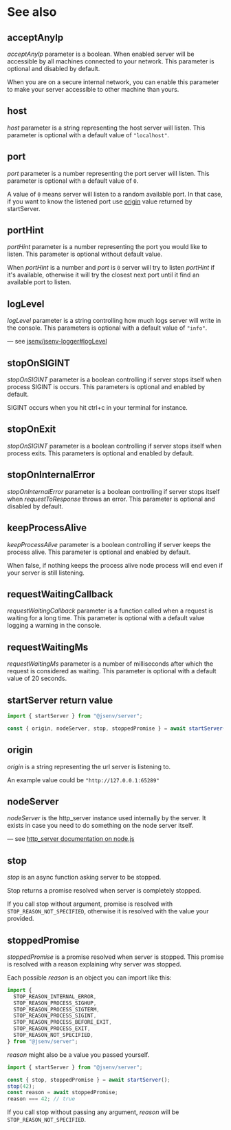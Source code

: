 # See also

## acceptAnyIp

_acceptAnyIp_ parameter is a boolean. When enabled server will be accessible by all machines connected to your network. This parameter is optional and disabled by default.

When you are on a secure internal network, you can enable this parameter to make your server accessible to other machine than yours.

## host

_host_ parameter is a string representing the host server will listen. This parameter is optional with a default value of `"localhost"`.

## port

_port_ parameter is a number representing the port server will listen. This parameter is optional with a default value of `0`.

A value of `0` means server will listen to a random available port. In that case, if you want to know the listened port use [origin](#origin) value returned by startServer.

## portHint

_portHint_ parameter is a number representing the port you would like to listen. This parameter is optional without default value.

When _portHint_ is a number and _port_ is `0` server will try to listen _portHint_ if it's available, otherwise it will try the closest next port until it find an available port to listen.

## logLevel

_logLevel_ parameter is a string controlling how much logs server will write in the console. This parameters is optional with a default value of `"info"`.

— see [jsenv/jsenv-logger#logLevel](https://github.com/jsenv/jsenv-logger#logLevel)

## stopOnSIGINT

_stopOnSIGINT_ parameter is a boolean controlling if server stops itself when process SIGINT is occurs. This parameters is optional and enabled by default.

SIGINT occurs when you hit ctrl+c in your terminal for instance.

## stopOnExit

_stopOnSIGINT_ parameter is a boolean controlling if server stops itself when process exits. This parameters is optional and enabled by default.

## stopOnInternalError

_stopOnInternalError_ parameter is a boolean controlling if server stops itself when _requestToResponse_ throws an error. This parameter is optional and disabled by default.

## keepProcessAlive

_keepProcessAlive_ parameter is a boolean controlling if server keeps the process alive. This parameter is optional and enabled by default.

When false, if nothing keeps the process alive node process will end even if your server is still listening.

## requestWaitingCallback

_requestWaitingCallback_ parameter is a function called when a request is waiting for a long time. This parameter is optional with a default value logging a warning in the console.

## requestWaitingMs

_requestWaitingMs_ parameter is a number of milliseconds after which the request is considered as waiting. This parameter is optional with a default value of 20 seconds.

## startServer return value

```js
import { startServer } from "@jsenv/server";

const { origin, nodeServer, stop, stoppedPromise } = await startServer();
```

## origin

_origin_ is a string representing the url server is listening to.

An example value could be `"http://127.0.0.1:65289"`

## nodeServer

_nodeServer_ is the http_server instance used internally by the server. It exists in case you need to do something on the node server itself.

— see [http_server documentation on node.js](https://nodejs.org/api/http.html#http_class_http_server)

## stop

_stop_ is an async function asking server to be stopped.

Stop returns a promise resolved when server is completely stopped.

If you call stop without argument, promise is resolved with `STOP_REASON_NOT_SPECIFIED`, otherwise it is resolved with the value your provided.

## stoppedPromise

_stoppedPromise_ is a promise resolved when server is stopped. This promise is resolved with a reason explaining why server was stopped.

Each possible _reason_ is an object you can import like this:

```js
import {
  STOP_REASON_INTERNAL_ERROR,
  STOP_REASON_PROCESS_SIGHUP,
  STOP_REASON_PROCESS_SIGTERM,
  STOP_REASON_PROCESS_SIGINT,
  STOP_REASON_PROCESS_BEFORE_EXIT,
  STOP_REASON_PROCESS_EXIT,
  STOP_REASON_NOT_SPECIFIED,
} from "@jsenv/server";
```

_reason_ might also be a value you passed yourself.

```js
import { startServer } from "@jsenv/server";

const { stop, stoppedPromise } = await startServer();
stop(42);
const reason = await stoppedPromise;
reason === 42; // true
```

If you call stop without passing any argument, _reason_ will be `STOP_REASON_NOT_SPECIFIED`.
